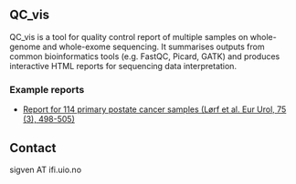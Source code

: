 ## QC_vis
QC_vis is a tool for quality control report of multiple samples on whole-genome and whole-exome sequencing. It summarises outputs from common bioinformatics tools (e.g. FastQC, Picard, GATK) and produces interactive HTML reports for sequencing data interpretation.


### Example reports
* [Report for 114 primary postate cancer samples (Lørf et al. Eur Urol, 75 (3), 498-505)](http://folk.uio.no/senz/Quality_control_report_example.html)


## Contact

sigven AT ifi.uio.no
